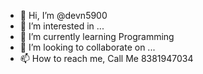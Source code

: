 - 👋 Hi, I’m @devn5900
- 👀 I’m interested in ...
- 🌱 I’m currently learning Programming
- 💞️ I’m looking to collaborate on ...
- 📫 How to reach me, Call Me 8381947034

<!---
devn5900/devn5900 is a ✨ special ✨ repository because its `README.md` (this file) appears on your GitHub profile.
You can click the Preview link to take a look at your changes.
--->
